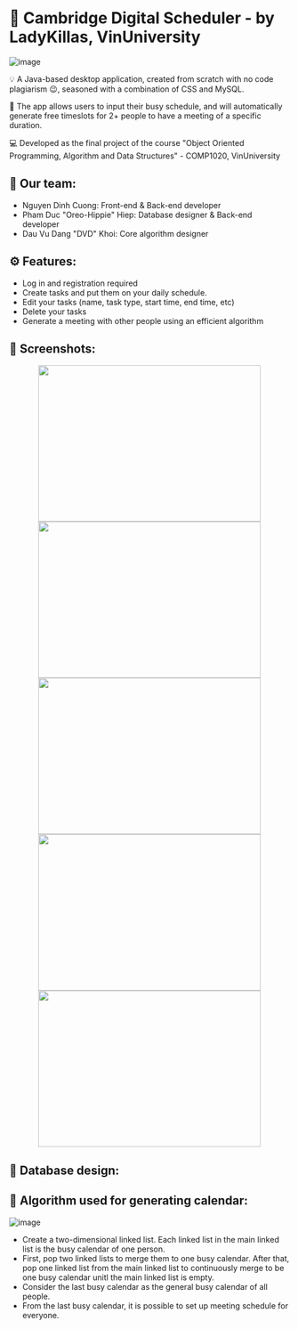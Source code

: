 # :date: Cambridge Digital Scheduler - by LadyKillas, VinUniversity

![image](https://user-images.githubusercontent.com/84661482/119254719-26081900-bbe2-11eb-9ffb-31e31866a999.png)

:bulb: A Java-based desktop application, created from scratch with no code plagiarism 😉, seasoned with a combination of CSS and MySQL.    

:toolbox: The app allows users to input their busy schedule, and will automatically generate free timeslots for 2+ people to have a meeting of a specific duration.     
  
:computer: Developed as the final project of the course "Object Oriented Programming, Algorithm and Data Structures" - COMP1020, VinUniversity     

## :brain: Our team:    
* Nguyen Dinh Cuong: Front-end & Back-end developer   
* Pham Duc "Oreo-Hippie" Hiep: Database designer & Back-end developer   
* Dau Vu Dang "DVD" Khoi: Core algorithm designer

## :gear: Features:
- Log in and registration required
- Create tasks and put them on your daily schedule.
- Edit your tasks (name, task type, start time, end time, etc)
- Delete your tasks
- Generate a meeting with other people using an efficient algorithm
    
## :camera_flash: Screenshots:
<p align="center">
    <img width="400" height="281" src="https://user-images.githubusercontent.com/84661482/119264175-3cc36580-bc0c-11eb-8705-df919c537d4d.png">
    <img width="400" height="281" src="https://user-images.githubusercontent.com/84661482/119264211-611f4200-bc0c-11eb-8991-0ffc17b051c9.png">
    <img width="400" height="281" src="https://user-images.githubusercontent.com/84661482/119264352-0508ed80-bc0d-11eb-8e83-5ae5339667af.png">
    <img width="400" height="281" src="https://user-images.githubusercontent.com/84661482/119264403-3e415d80-bc0d-11eb-88f9-86575389c641.png">
    <img width="400" height="281" src="https://user-images.githubusercontent.com/84661482/119264576-fbcc5080-bc0d-11eb-9527-076edf8760a4.png">
</p>

## :floppy_disk: Database design:   

## :round_pushpin: Algorithm used for generating calendar:
![image](https://user-images.githubusercontent.com/84662605/119265813-464fcc00-bc12-11eb-82f9-a6b552e67d36.png)
- Create a two-dimensional linked list. Each linked list in the main linked list is the busy calendar of one person.
- First, pop two linked lists to merge them to one busy calendar. After that, pop one linked list from the main linked list to continuously merge to be one busy calendar unitl the main linked list is empty.
- Consider the last busy calendar as the general busy calendar of all people.
- From the last busy calendar, it is possible to set up meeting schedule for everyone.

